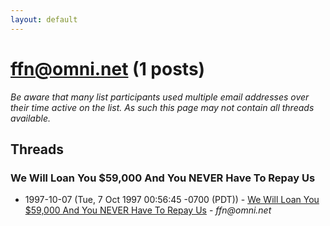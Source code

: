 ```yaml
---
layout: default
---
```


# ffn@omni.net (1 posts)

_Be aware that many list participants used multiple email addresses over their time active on the list. As such this page may not contain all threads available._

## Threads

### We Will Loan You $59,000 And You NEVER Have To Repay Us
+ 1997-10-07 (Tue, 7 Oct 1997 00:56:45 -0700 (PDT)) - [We Will Loan You $59,000 And You NEVER Have To Repay Us](/archive/1997/10/9d12ab672e409ea3b64137469b5a868508f26395ed6b7d90b4213647caab7a17) - _ffn@omni.net_

